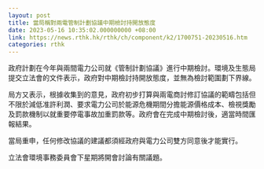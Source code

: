 ```yaml
---
layout: post
title: 當局稱對兩電管制計劃協議中期檢討持開放態度
date: 2023-05-16 10:35:02.000000000 +08:00
link: https://news.rthk.hk/rthk/ch/component/k2/1700751-20230516.htm
categories: rthk
---
```


政府計劃在今年與兩間電力公司就《管制計劃協議》進行中期檢討。環境及生態局提交立法會的文件表示，政府對中期檢討持開放態度，並無為檢討範圍劃下界線。

局方又表示，根據收集到的意見，政府初步打算與兩電商討修訂協議的範疇包括但不限於減低准許利潤、要求電力公司於能源危機期間分擔能源價格成本、檢視獎勵及罰款機制以就重要停電事故加重罰款等。政府會在完成中期檢討後，適當時間匯報結果。

當局重申，任何修改協議的建議都須經政府與電力公司雙方同意後才能實行。

立法會環境事務委員會下星期將開會討論有關議題。
